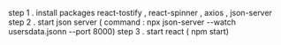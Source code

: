 step 1 . install packages react-tostify , react-spinner , axios , json-server
step 2 . start json server ( command : npx json-server --watch usersdata.jsonn --port 8000)
step 3 . start react ( npm start)
